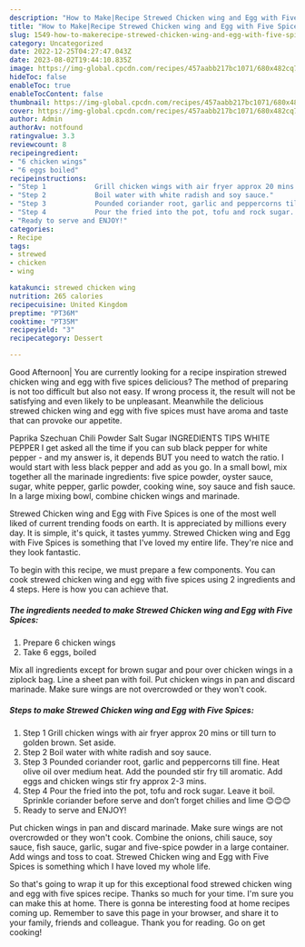 ```yaml
---
description: "How to Make|Recipe Strewed Chicken wing and Egg with Five Spices {That is Delicious"
title: "How to Make|Recipe Strewed Chicken wing and Egg with Five Spices {That is Delicious"
slug: 1549-how-to-makerecipe-strewed-chicken-wing-and-egg-with-five-spices-that-is-delicious
category: Uncategorized
date: 2022-12-25T04:27:47.043Z
date: 2023-08-02T19:44:10.835Z
image: https://img-global.cpcdn.com/recipes/457aabb217bc1071/680x482cq70/strewed-chicken-wing-and-egg-with-five-spices-recipe-main-photo.jpg
hideToc: false
enableToc: true
enableTocContent: false
thumbnail: https://img-global.cpcdn.com/recipes/457aabb217bc1071/680x482cq70/strewed-chicken-wing-and-egg-with-five-spices-recipe-main-photo.jpg
cover: https://img-global.cpcdn.com/recipes/457aabb217bc1071/680x482cq70/strewed-chicken-wing-and-egg-with-five-spices-recipe-main-photo.jpg
author: Admin
authorAv: notfound
ratingvalue: 3.3
reviewcount: 8
recipeingredient:
- "6 chicken wings"
- "6 eggs boiled"
recipeinstructions:
- "Step 1            Grill chicken wings with air fryer approx 20 mins or till turn to golden brown. Set aside."
- "Step 2            Boil water with white radish and soy sauce."
- "Step 3            Pounded coriander root, garlic and peppercorns till fine. Heat olive oil over medium heat. Add the pounded stir fry till aromatic. Add eggs and chicken wings stir fry approx 2-3 mins."
- "Step 4            Pour the fried into the pot, tofu and rock sugar. Leave it boil. Sprinkle coriander before serve and don’t forget chilies and lime 😊😊😊"
- "Ready to serve and ENJOY!"
categories:
- Recipe
tags:
- strewed
- chicken
- wing

katakunci: strewed chicken wing 
nutrition: 265 calories
recipecuisine: United Kingdom
preptime: "PT36M"
cooktime: "PT35M"
recipeyield: "3"
recipecategory: Dessert

---
```



Good Afternoon| You are currently looking for a recipe inspiration strewed chicken wing and egg with five spices delicious? The method of preparing is not too difficult but also not easy. If wrong process it, the result will not be satisfying and even likely to be unpleasant. Meanwhile the delicious strewed chicken wing and egg with five spices must have aroma and taste that can provoke our appetite.





Paprika Szechuan Chili Powder Salt Sugar INGREDIENTS TIPS WHITE PEPPER I get asked all the time if you can sub black pepper for white pepper - and my answer is, it depends BUT you need to watch the ratio. I would start with less black pepper and add as you go. In a small bowl, mix together all the marinade ingredients: five spice powder, oyster sauce, sugar, white pepper, garlic powder, cooking wine, soy sauce and fish sauce. In a large mixing bowl, combine chicken wings and marinade.

Strewed Chicken wing and Egg with Five Spices is one of the most well liked of current trending foods on earth. It is appreciated by millions every day. It is simple, it's quick, it tastes yummy. Strewed Chicken wing and Egg with Five Spices is something that I've loved my entire life. They're nice and they look fantastic.


To begin with this recipe, we must prepare a few components. You can cook strewed chicken wing and egg with five spices using 2 ingredients and 4 steps. Here is how you can achieve that.

<!--inarticleads1-->

##### The ingredients needed to make Strewed Chicken wing and Egg with Five Spices:

1. Prepare 6 chicken wings
1. Take 6 eggs, boiled


Mix all ingredients except for brown sugar and pour over chicken wings in a ziplock bag. Line a sheet pan with foil. Put chicken wings in pan and discard marinade. Make sure wings are not overcrowded or they won&#39;t cook. 

<!--inarticleads2-->

##### Steps to make Strewed Chicken wing and Egg with Five Spices:

1. Step 1            Grill chicken wings with air fryer approx 20 mins or till turn to golden brown. Set aside.
1. Step 2            Boil water with white radish and soy sauce.
1. Step 3            Pounded coriander root, garlic and peppercorns till fine. Heat olive oil over medium heat. Add the pounded stir fry till aromatic. Add eggs and chicken wings stir fry approx 2-3 mins.
1. Step 4            Pour the fried into the pot, tofu and rock sugar. Leave it boil. Sprinkle coriander before serve and don’t forget chilies and lime 😊😊😊
1. Ready to serve and ENJOY!

Put chicken wings in pan and discard marinade. Make sure wings are not overcrowded or they won&#39;t cook. Combine the onions, chili sauce, soy sauce, fish sauce, garlic, sugar and five-spice powder in a large container. Add wings and toss to coat. Strewed Chicken wing and Egg with Five Spices is something which I have loved my whole life. 

So that's going to wrap it up for this exceptional food strewed chicken wing and egg with five spices recipe. Thanks so much for your time. I'm sure you can make this at home. There is gonna be interesting food at home recipes coming up. Remember to save this page in your browser, and share it to your family, friends and colleague. Thank you for reading. Go on get cooking!
